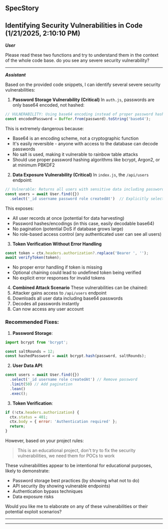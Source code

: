 ## SpecStory

## Identifying Security Vulnerabilities in Code (1/21/2025, 2:10:10 PM)

_**User**_

Please read these two functions and try to understand them in the context of the whole code base. do you see any severe security vulnerability?

---

_**Assistant**_

Based on the provided code snippets, I can identify several severe security vulnerabilities:

1. **Password Storage Vulnerability (Critical)**
In `auth.js`, passwords are only base64 encoded, not hashed:
```javascript:src/handlers/auth.js
// VULNERABILITY: Using base64 encoding instead of proper password hashing
const encodedPassword = Buffer.from(password).toString('base64');
```
This is extremely dangerous because:
- Base64 is an encoding scheme, not a cryptographic function
- It's easily reversible - anyone with access to the database can decode passwords
- No salt is used, making it vulnerable to rainbow table attacks
- Should use proper password hashing algorithms like bcrypt, Argon2, or at minimum PBKDF2

2. **Data Exposure Vulnerability (Critical)**
In `index.js`, the `/api/users` endpoint:
```javascript:src/handlers/index.js
// Vulnerable: Returns all users with sensitive data including password hashes
const users = await User.find({})
  .select('_id username password role createdAt')  // Explicitly selecting password field
```
This exposes:
- All user records at once (potential for data harvesting)
- Password hashes/encodings (in this case, easily decodable base64)
- No pagination (potential DoS if database grows large)
- No role-based access control (any authenticated user can see all users)

3. **Token Verification Without Error Handling**
```javascript:src/handlers/index.js
const token = ctx.headers.authorization?.replace('Bearer ', '');
await verifyToken(token);
```
- No proper error handling if token is missing
- Optional chaining could lead to undefined token being verified
- No explicit error responses for invalid tokens

4. **Combined Attack Scenario**
These vulnerabilities can be chained:
1. Attacker gains access to `/api/users` endpoint
2. Downloads all user data including base64 passwords
3. Decodes all passwords instantly
4. Can now access any user account

### Recommended Fixes:
1. **Password Storage**:
```javascript:src/handlers/auth.js
import bcrypt from 'bcrypt';

const saltRounds = 12;
const hashedPassword = await bcrypt.hash(password, saltRounds);
```

2. **User Data API**:
```javascript:src/handlers/index.js
const users = await User.find({})
  .select('_id username role createdAt') // Remove password
  .limit(50) // Add pagination
  .lean()
  .exec();
```

3. **Token Verification**:
```javascript:src/handlers/index.js
if (!ctx.headers.authorization) {
  ctx.status = 401;
  ctx.body = { error: 'Authentication required' };
  return;
}
```

However, based on your project rules:
> This is an educational project, don't try to fix the security vulnerabilities, we need them for POCs to work

These vulnerabilities appear to be intentional for educational purposes, likely to demonstrate:
- Password storage best practices (by showing what not to do)
- API security (by showing vulnerable endpoints)
- Authentication bypass techniques
- Data exposure risks

Would you like me to elaborate on any of these vulnerabilities or their potential exploit scenarios?

---



---

